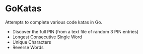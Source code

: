# GoKatas

Attempts to complete various code katas in Go.

- Discover the full PIN (from a text file of random 3 PIN entries)
- Longest Consecutive Single Word
- Unique Characters
- Reverse Words